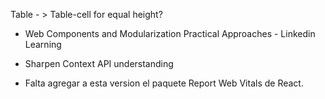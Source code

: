 


Table - > Table-cell for equal height?

- Web Components and Modularization Practical Approaches - Linkedin Learning 

- Sharpen Context API understanding

- Falta agregar a esta version el paquete Report Web Vitals de React.
